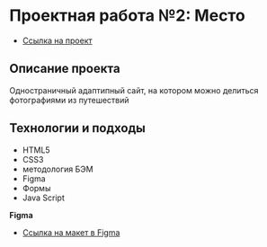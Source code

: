 # Проектная работа №2: Место

* [Ссылка на проект](https://natalychulichkova.github.io/mesto-project/index.html)

## Описание проекта
Одностраничный адаптипный сайт, на котором можно делиться фотографиями из путешествий

## Технологии и подходы
* HTML5
* CSS3
* методология БЭМ
* Figma
* Формы
* Java Script


**Figma**
* [Ссылка на макет в Figma](https://www.figma.com/file/2cn9N9jSkmxD84oJik7xL7/JavaScript.-Sprint-4?node-id=0%3A1)
